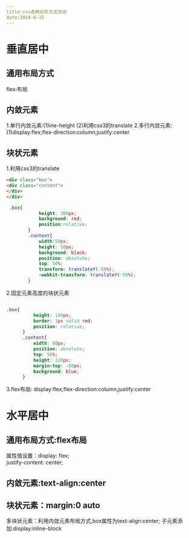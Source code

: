 ```yaml
---
title:css各种对齐方式总结
date:2018-6-15
---
```

# 垂直居中
## 通用布局方式
  flex:布局
## 内敛元素
  1.单行内敛元素:(1)ine-height
               (2)利用css3的translate
  2.多行内敛元素:(1)display:flex;flex-direction:column;justify:center
## 块状元素
  1.利用css3的translate
```html
<div class="box">   
<div class="content">
</div>
</div>

```
```css
 .box{
            height: 300px;
            background: red;
            position:relative;
        }
        .content{
            width:50px;
            height: 50px;
            background: black;
            position: absolute;
            top: 50%;
            transform: translateY(-50%);
            -webkit-transform: translateY(-50%);
        }
```
  2.固定元素高度的块状元素
  ```css

.box{
            height: 140px;
            border: 1px solid red;
            position: relative;
        }
        .content{
            width: 80px;
            position: absolute;
            top: 50%;
            height: 120px;
            margin-top: -60px;
            background: blue;
        }
```
  3.flex布局:
 display:flex;flex-direction:column;justify:center
 


 
# 水平居中
## 通用布局方式:flex布局         
   属性值设置：display: flex;  
        justify-content: center;  
## 内敛元素:text-align:center
## 块状元素：margin:0 auto
   多块状元素：利用内敛元素布局方式,box属性为text-align:center;
                                子元素添加:display:inline-block

